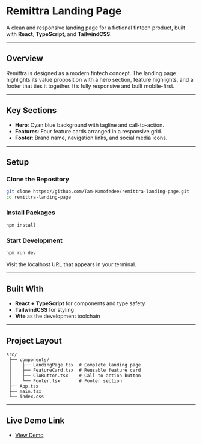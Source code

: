 # Remittra Landing Page

A clean and responsive landing page for a fictional fintech product, built with **React**, **TypeScript**, and **TailwindCSS**.

---

## Overview

Remittra is designed as a modern fintech concept. The landing page highlights its value proposition with a hero section, feature highlights, and a footer that ties it together. It’s fully responsive and built mobile-first.

---

## Key Sections

* **Hero**: Cyan blue background with tagline and call-to-action.
* **Features**: Four feature cards arranged in a responsive grid.
* **Footer**: Brand name, navigation links, and social media icons.

---

## Setup

### Clone the Repository

```bash
git clone https://github.com/Tam-Mamofedee/remittra-landing-page.git
cd remittra-landing-page
```

### Install Packages

```bash
npm install
```

### Start Development

```bash
npm run dev
```

Visit the localhost URL that appears in your terminal.

---

## Built With

* **React + TypeScript** for components and type safety
* **TailwindCSS** for styling
* **Vite** as the development toolchain

---

## Project Layout

```
src/
 ├── components/
 │    ├── LandingPage.tsx  # Complete landing page
 │    ├── FeatureCard.tsx  # Reusable feature card
 │    ├── CTAButton.tsx    # Call-to-action button
 │    └── Footer.tsx       # Footer section
 ├── App.tsx
 ├── main.tsx
 └── index.css
```

---

## Live Demo Link

* [View Demo](https://remittra-landing-page.vercel.app/)

